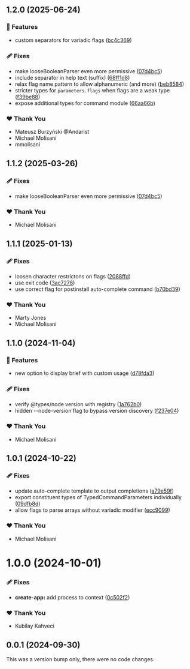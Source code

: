 ## 1.2.0 (2025-06-24)

### 🚀 Features

- custom separators for variadic flags ([bc4c369](https://github.com/bloomberg/stricli/commit/bc4c369))

### 🩹 Fixes

- make looseBooleanParser even more permissive ([07d4bc5](https://github.com/bloomberg/stricli/commit/07d4bc5))
- include separator in help text (suffix) ([68ff1d8](https://github.com/bloomberg/stricli/commit/68ff1d8))
- relax flag name pattern to allow alphanumeric (and more) ([beb8584](https://github.com/bloomberg/stricli/commit/beb8584))
- stricter types for `parameters.flags` when flags are a weak type ([f39be88](https://github.com/bloomberg/stricli/commit/f39be88))
- expose additional types for command module ([66aa66b](https://github.com/bloomberg/stricli/commit/66aa66b))

### ❤️ Thank You

- Mateusz Burzyński @Andarist
- Michael Molisani
- mmolisani

## 1.1.2 (2025-03-26)


### 🩹 Fixes

- make looseBooleanParser even more permissive ([07d4bc5](https://github.com/bloomberg/stricli/commit/07d4bc5))

### ❤️  Thank You

- Michael Molisani

## 1.1.1 (2025-01-13)


### 🩹 Fixes

- loosen character restrictons on flags ([2088ffd](https://github.com/bloomberg/stricli/commit/2088ffd))
- use exit code ([3ac7278](https://github.com/bloomberg/stricli/commit/3ac7278))
- use correct flag for postinstall auto-complete command ([b70bd39](https://github.com/bloomberg/stricli/commit/b70bd39))

### ❤️  Thank You

- Marty Jones
- Michael Molisani

## 1.1.0 (2024-11-04)


### 🚀 Features

- new option to display brief with custom usage ([d78fda3](https://github.com/bloomberg/stricli/commit/d78fda3))

### 🩹 Fixes

- verify @types/node version with registry ([1a762b0](https://github.com/bloomberg/stricli/commit/1a762b0))
- hidden --node-version flag to bypass version discovery ([f237e04](https://github.com/bloomberg/stricli/commit/f237e04))

### ❤️  Thank You

- Michael Molisani

## 1.0.1 (2024-10-22)


### 🩹 Fixes

- update auto-complete template to output completions ([a79e59f](https://github.com/bloomberg/stricli/commit/a79e59f))
- export constituent types of TypedCommandParameters individually ([09dfb8d](https://github.com/bloomberg/stricli/commit/09dfb8d))
- allow flags to parse arrays without variadic modifier ([ecc9099](https://github.com/bloomberg/stricli/commit/ecc9099))

### ❤️  Thank You

- Michael Molisani

# 1.0.0 (2024-10-01)


### 🩹 Fixes

- **create-app:** add process to context ([0c502f2](https://github.com/bloomberg/stricli/commit/0c502f2))

### ❤️  Thank You

- Kubilay Kahveci

## 0.0.1 (2024-09-30)

This was a version bump only, there were no code changes.

